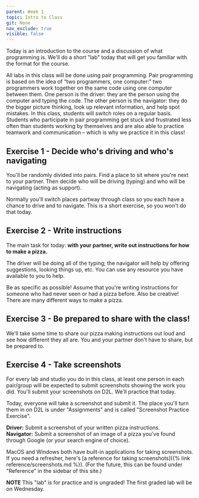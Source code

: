 ```yaml
---
parent: Week 1
topic: Intro to Class
git: None
nav_exclude: true
visible: false
---
```


Today is an introduction to the course and a discussion of what programming is. We'll do a short "lab" today that will get you familiar with the format for the course.

All labs in this class will be done using pair programming. Pair programming is based on the idea of “two programmers, one computer:” two programmers work together on the same code using one computer between them. One person is the driver: they are the person using the computer and typing the code. The other person is the navigator: they do the bigger picture thinking, look up relevant information, and help spot mistakes. In this class, students will switch roles on a regular basis. Students who participate in pair programming get stuck and frustrated less often than students working by themselves and are also able to practice teamwork and communication – which is why we practice it in this class!

## Exercise 1 - Decide who's driving and who's navigating

You'll be randomly divided into pairs. Find a place to sit where you're next to your partner. Then decide who will be driving (typing) and who will be navigating (acting as support).

Normally you'll switch places partway through class so you each have a chance to drive and to navigate. This is a short exercise, so you won't do that today.

## Exercise 2 - Write instructions

The main task for today: **with your partner, write out instructions for how to make a pizza.**

The driver will be doing all of the typing; the navigator will help by offering suggestions, looking things up, etc. You can use any resource you have available to you to help. 

Be as specific as possible! Assume that you're writing instructions for someone who had never seen or had a pizza before. Also be creative! There are many different ways to make a pizza.

## Exercise 3 - Be prepared to share with the class!

We'll take some time to share our pizza making instructions out loud and see how different they all are. You and your partner don't have to share, but be prepared to.

## Exercise 4 - Take screenshots

For every lab and studio you do in this class, at least one person in each pair/group will be expected to submit screenshots showing the work you did. You'll submit your screenshots on D2L. We'll practice that today.

Today, everyone will take a screenshot and submit it. The place you'll turn them in on D2L is under "Assignments" and is called "Screenshot Practice Exercise".

**Driver:** Submit a screenshot of your written pizza instructions.  
**Navigator:** Submit a screenshot of an image of a pizza you've found through Google (or your search engine of choice).

MacOS and Windows both have built-in applications for taking screenshots. If you need a refresher, here's [a reference for taking screenshots]({% link reference/screenshots.md %}). (For the future, this can be found under "Reference" in the sidebar of this site.)


**NOTE** This "lab" is for practice and is ungraded! The first graded lab will be on Wednesday.